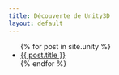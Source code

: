 ```yaml
---
title: Découverte de Unity3D
layout: default
---
```


<ul>
  {% for post in site.unity %}
    <li>
      <a href="{{ post.url }}">{{ post.title }}</a>
    </li>
  {% endfor %}
</ul>
